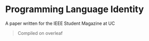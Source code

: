# Programming Language Identity
A paper written for the IEEE Student Magazine at UC

> Compiled on overleaf